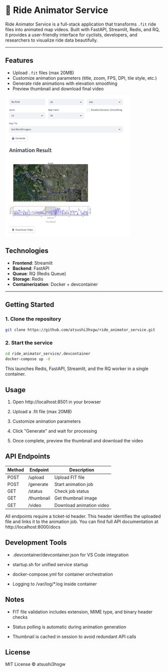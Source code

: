 # 🚴 Ride Animator Service

Ride Animator Service is a full-stack application that transforms `.fit` ride files into animated map videos. Built with FastAPI, Streamlit, Redis, and RQ, it provides a user-friendly interface for cyclists, developers, and researchers to visualize ride data beautifully.

---

## Features

- Upload `.fit` files (max 20MB)
- Customize animation parameters (title, zoom, FPS, DPI, tile style, etc.)
- Generate ride animations with elevation smoothing
- Preview thumbnail and download final video

<img src="images/sample.png" title="sample video snapshot" width="400">

## Technologies

- **Frontend**: Streamlit  
- **Backend**: FastAPI  
- **Queue**: RQ (Redis Queue)  
- **Storage**: Redis  
- **Containerization**: Docker + devcontainer

---

## Getting Started

### 1. Clone the repository

```bash
git clone https://github.com/atsushi3hsgw/ride_animator_service.git
```
### 2. Start the service

```bash
cd ride_animator_service/.devcontainer
docker-compose up -d
```
This launches Redis, FastAPI, Streamlit, and the RQ worker in a single container.

## Usage

1. Open http://localhost:8501 in your browser

1. Upload a .fit file (max 20MB)

1. Customize animation parameters

1. Click "Generate" and wait for processing

1. Once complete, preview the thumbnail and download the video

## API Endpoints

|Method|Endpoint|Description|
| ---- | ---- |---- |
|POST	|/upload	|Upload FIT file|
|POST	|/generate	|Start animation job|
|GET	|/status	|Check job status|
|GET	|/thumbnail	|Get thumbnail image|
|GET	|/video	|Download animation video|

All endpoints require a ticket-id header. This header identifies the uploaded file and links it to the animation job. You can find full API documentation at http://localhost:8000/docs

## Development Tools

- .devcontainer/devcontainer.json for VS Code integration

- startup.sh for unified service startup

- docker-compose.yml for container orchestration

- Logging to /var/log/*.log inside container

## Notes

- FIT file validation includes extension, MIME type, and binary header checks

- Status polling is automatic during animation generation

- Thumbnail is cached in session to avoid redundant API calls

## License
MIT License © atsushi3hsgw

